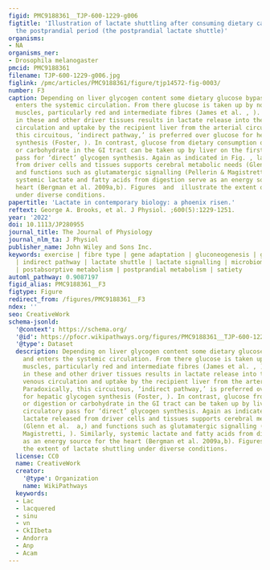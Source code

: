 ```yaml
---
figid: PMC9188361__TJP-600-1229-g006
figtitle: 'Illustration of lactate shuttling after consuming dietary carbohydrate:
  the postprandial period (the postprandial lactate shuttle)'
organisms:
- NA
organisms_ner:
- Drosophila melanogaster
pmcid: PMC9188361
filename: TJP-600-1229-g006.jpg
figlink: /pmc/articles/PMC9188361/figure/tjp14572-fig-0003/
number: F3
caption: Depending on liver glycogen content some dietary glucose bypasses liver and
  enters the systemic circulation. From there glucose is taken up by non‐contracting
  muscles, particularly red and intermediate fibres (James et al. , ). Glycolysis
  in these and other driver tissues results in lactate release into the central venous
  circulation and uptake by the recipient liver from the arterial circulation. Paradoxically,
  this circuitous, ‘indirect pathway,’ is preferred over glucose for hepatic glycogen
  synthesis (Foster, ). In contrast, glucose from dietary consumption or digestion
  or carbohydrate in the GI tract can be taken up by liver on the first circulatory
  pass for ‘direct’ glycogen synthesis. Again as indicated in Fig. , lactate released
  from driver cells and tissues supports cerebral metabolic needs (Glenn et al.  a,)
  and functions such as glutamatergic signalling (Pellerin & Magistretti, ). Similarly,
  systemic lactate and fatty acids from digestion serve as an energy source for the
  heart (Bergman et al. 2009a,b). Figures  and  illustrate the extent of lactate shuttling
  under diverse conditions.
papertitle: 'Lactate in contemporary biology: a phoenix risen.'
reftext: George A. Brooks, et al. J Physiol. ;600(5):1229-1251.
year: '2022'
doi: 10.1113/JP280955
journal_title: The Journal of Physiology
journal_nlm_ta: J Physiol
publisher_name: John Wiley and Sons Inc.
keywords: exercise | fibre type | gene adaptation | gluconeogenesis | glycogenolysis
  | indirect pathway | lactate shuttle | lactate signalling | microbiome | muscle
  | postabsorptive metabolism | postprandial metabolism | satiety
automl_pathway: 0.9087197
figid_alias: PMC9188361__F3
figtype: Figure
redirect_from: /figures/PMC9188361__F3
ndex: ''
seo: CreativeWork
schema-jsonld:
  '@context': https://schema.org/
  '@id': https://pfocr.wikipathways.org/figures/PMC9188361__TJP-600-1229-g006.html
  '@type': Dataset
  description: Depending on liver glycogen content some dietary glucose bypasses liver
    and enters the systemic circulation. From there glucose is taken up by non‐contracting
    muscles, particularly red and intermediate fibres (James et al. , ). Glycolysis
    in these and other driver tissues results in lactate release into the central
    venous circulation and uptake by the recipient liver from the arterial circulation.
    Paradoxically, this circuitous, ‘indirect pathway,’ is preferred over glucose
    for hepatic glycogen synthesis (Foster, ). In contrast, glucose from dietary consumption
    or digestion or carbohydrate in the GI tract can be taken up by liver on the first
    circulatory pass for ‘direct’ glycogen synthesis. Again as indicated in Fig. ,
    lactate released from driver cells and tissues supports cerebral metabolic needs
    (Glenn et al.  a,) and functions such as glutamatergic signalling (Pellerin &
    Magistretti, ). Similarly, systemic lactate and fatty acids from digestion serve
    as an energy source for the heart (Bergman et al. 2009a,b). Figures  and  illustrate
    the extent of lactate shuttling under diverse conditions.
  license: CC0
  name: CreativeWork
  creator:
    '@type': Organization
    name: WikiPathways
  keywords:
  - Lac
  - lacquered
  - sinu
  - vn
  - CkIIbeta
  - Andorra
  - Anp
  - Acam
---
```

